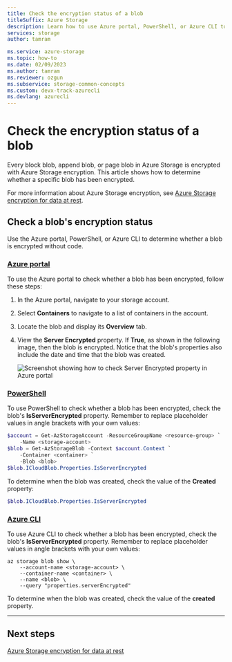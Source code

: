 ```yaml
---
title: Check the encryption status of a blob
titleSuffix: Azure Storage
description: Learn how to use Azure portal, PowerShell, or Azure CLI to check whether a given blob is encrypted.
services: storage
author: tamram

ms.service: azure-storage
ms.topic: how-to
ms.date: 02/09/2023
ms.author: tamram
ms.reviewer: ozgun
ms.subservice: storage-common-concepts
ms.custom: devx-track-azurecli
ms.devlang: azurecli
---
```


# Check the encryption status of a blob

Every block blob, append blob, or page blob in Azure Storage is encrypted with Azure Storage encryption. This article shows how to determine whether a specific blob has been encrypted.

For more information about Azure Storage encryption, see [Azure Storage encryption for data at rest](../common/storage-service-encryption.md).

## Check a blob's encryption status

Use the Azure portal, PowerShell, or Azure CLI to determine whether a blob is encrypted without code.

### [Azure portal](#tab/portal)

To use the Azure portal to check whether a blob has been encrypted, follow these steps:

1. In the Azure portal, navigate to your storage account.
1. Select **Containers** to navigate to a list of containers in the account.
1. Locate the blob and display its **Overview** tab.
1. View the **Server Encrypted** property. If **True**, as shown in the following image, then the blob is encrypted. Notice that the blob's properties also include the date and time that the blob was created.

    ![Screenshot showing how to check Server Encrypted property in Azure portal](media/storage-blob-encryption-status/blob-encryption-property-portal.png)

### [PowerShell](#tab/powershell)

To use PowerShell to check whether a blob has been encrypted, check the blob's **IsServerEncrypted** property. Remember to replace placeholder values in angle brackets with your own values:

```powershell
$account = Get-AzStorageAccount -ResourceGroupName <resource-group> `
    -Name <storage-account>
$blob = Get-AzStorageBlob -Context $account.Context `
    -Container <container> `
    -Blob <blob>
$blob.ICloudBlob.Properties.IsServerEncrypted
```

To determine when the blob was created, check the value of the **Created** property:

```powershell
$blob.ICloudBlob.Properties.IsServerEncrypted
```

### [Azure CLI](#tab/cli)

To use Azure CLI to check whether a blob has been encrypted, check the blob's **IsServerEncrypted** property. Remember to replace placeholder values in angle brackets with your own values:

```azurecli-interactive
az storage blob show \
    --account-name <storage-account> \
    --container-name <container> \
    --name <blob> \
    --query "properties.serverEncrypted"
```

To determine when the blob was created, check the value of the **created** property.

---

## Next steps

[Azure Storage encryption for data at rest](../common/storage-service-encryption.md)
